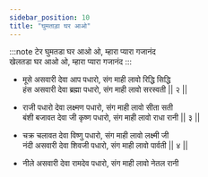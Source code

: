 ```yaml
---
sidebar_position: 10
title: "घुमताड़ा घर आओ"
---
```


:::note टेर
घुमतडा घर आओ ओ, म्हारा प्यारा गजानंद <br/>
खेलतडा घर आओ ओ, म्हारा प्यारा गजानंद
:::

- मूसे असवारी देवा आप पधारो, संग माही लावो रिद्धि सिद्धि <br/>
  हंस असवारी देवा ब्रह्मा पधारो, संग माही लावो सरस्वती || २ ||

- राजी पधारो देवा लक्ष्मण पधारो, संग माही लावो सीता सती <br/>
  बंशी बजावत देवा जी कृष्ण पधारो, संग माही लावो राधा रानी || ३ ||

- चक्र चलावत देवा विष्णु पधारो, संग माही लावो लक्ष्मी जी <br/>
  नंदी असवारी देवा शिवजी पधारो, संग माही लावो पार्वती || ४ ||

- नीले असवारी देवा रामदेव पधारो,
  संग माही लावो नेतल रानी
